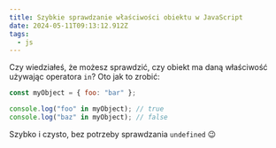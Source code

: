 ```yaml
---
title: Szybkie sprawdzanie właściwości obiektu w JavaScript
date: 2024-05-11T09:13:12.912Z
tags:
  - js
---
```


Czy wiedziałeś, że możesz sprawdzić, czy obiekt ma daną właściwość używając operatora `in`? Oto jak to zrobić:

```javascript
const myObject = { foo: "bar" };

console.log("foo" in myObject); // true
console.log("baz" in myObject); // false
```

Szybko i czysto, bez potrzeby sprawdzania `undefined` 😉
